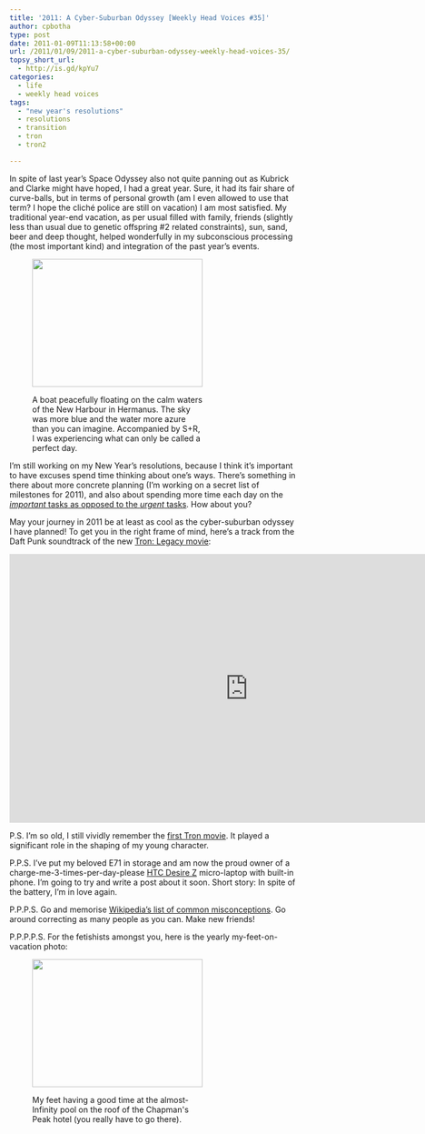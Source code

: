 ```yaml
---
title: '2011: A Cyber-Suburban Odyssey [Weekly Head Voices #35]'
author: cpbotha
type: post
date: 2011-01-09T11:13:58+00:00
url: /2011/01/09/2011-a-cyber-suburban-odyssey-weekly-head-voices-35/
topsy_short_url:
  - http://is.gd/kpYu7
categories:
  - life
  - weekly head voices
tags:
  - "new year's resolutions"
  - resolutions
  - transition
  - tron
  - tron2

---
```

In spite of last year&#8217;s Space Odyssey also not quite panning out as Kubrick and Clarke might have hoped, I had a great year. Sure, it had its fair share of curve-balls, but in terms of personal growth (am I even allowed to use that term? I hope the cliché police are still on vacation) I am most satisfied. My traditional year-end vacation, as per usual filled with family, friends (slightly less than usual due to genetic offspring #2 related constraints), sun, sand, beer and deep thought, helped wonderfully in my subconscious processing (the most important kind) and integration of the past year&#8217;s events.<figure id="attachment_1159" aria-describedby="caption-attachment-1159" style="width: 300px" class="wp-caption aligncenter"><a href="http://cpbotha.net/wp-content/uploads/2011/01/hermanus_new_harbour.jpg" data-rel="lightbox-image-0" data-rl_title="" data-rl_caption="" title="">

<img data-attachment-id="1159" data-permalink="https://cpbotha.net/2011/01/09/2011-a-cyber-suburban-odyssey-weekly-head-voices-35/hermanus_new_harbour/" data-orig-file="https://cpbotha.net/wp-content/uploads/2011/01/hermanus_new_harbour.jpg" data-orig-size="1024,768" data-comments-opened="1" data-image-meta="{&quot;aperture&quot;:&quot;3.2&quot;,&quot;credit&quot;:&quot;&quot;,&quot;camera&quot;:&quot;E71&quot;,&quot;caption&quot;:&quot;&quot;,&quot;created_timestamp&quot;:&quot;1292678970&quot;,&quot;copyright&quot;:&quot;&quot;,&quot;focal_length&quot;:&quot;4.9&quot;,&quot;iso&quot;:&quot;0&quot;,&quot;shutter_speed&quot;:&quot;0&quot;,&quot;title&quot;:&quot;&quot;}" data-image-title="hermanus_new_harbour" data-image-description="" data-medium-file="https://cpbotha.net/wp-content/uploads/2011/01/hermanus_new_harbour-300x225.jpg" data-large-file="https://cpbotha.net/wp-content/uploads/2011/01/hermanus_new_harbour.jpg" class="size-medium wp-image-1159" title="hermanus_new_harbour" src="http://cpbotha.net/wp-content/uploads/2011/01/hermanus_new_harbour-300x225.jpg" alt="" width="300" height="225" srcset="https://cpbotha.net/wp-content/uploads/2011/01/hermanus_new_harbour-300x225.jpg 300w, https://cpbotha.net/wp-content/uploads/2011/01/hermanus_new_harbour.jpg 1024w" sizes="(max-width: 300px) 85vw, 300px" /></a><figcaption id="caption-attachment-1159" class="wp-caption-text">A boat peacefully floating on the calm waters of the New Harbour in Hermanus. The sky was more blue and the water more azure than you can imagine. Accompanied by S+R, I was experiencing what can only be called a perfect day.</figcaption></figure> 

I&#8217;m still working on my New Year&#8217;s resolutions, because I think it&#8217;s important to have excuses spend time thinking about one&#8217;s ways. There&#8217;s something in there about more concrete planning (I&#8217;m working on a secret list of milestones for 2011), and also about spending more time each day on the [_important_ tasks as opposed to the _urgent_ tasks][1]. How about you?

May your journey in 2011 be at least as cool as the cyber-suburban odyssey I have planned! To get you in the right frame of mind, here&#8217;s a track from the Daft Punk soundtrack of the new [Tron: Legacy movie][2]:

<div class="jetpack-video-wrapper">
  <span class="embed-youtube" style="text-align:center; display: block;"><iframe class='youtube-player' type='text/html' width='840' height='473' src='https://www.youtube.com/embed/_6Afc2uzw4g?version=3&#038;rel=1&#038;fs=1&#038;autohide=2&#038;showsearch=0&#038;showinfo=1&#038;iv_load_policy=1&#038;wmode=transparent' allowfullscreen='true' style='border:0;'></iframe></span>
</div>

P.S. I&#8217;m so old, I still vividly remember the [first Tron movie][3]. It played a significant role in the shaping of my young character.

P.P.S. I&#8217;ve put my beloved E71 in storage and am now the proud owner of a charge-me-3-times-per-day-please [HTC Desire Z][4] micro-laptop with built-in phone. I&#8217;m going to try and write a post about it soon. Short story: In spite of the battery, I&#8217;m in love again.

P.P.P.S. Go and memorise [Wikipedia&#8217;s list of common misconceptions][5]. Go around correcting as many people as you can. Make new friends!

P.P.P.P.S. For the fetishists amongst you, here is the yearly my-feet-on-vacation photo:<figure id="attachment_1165" aria-describedby="caption-attachment-1165" style="width: 300px" class="wp-caption aligncenter"><a href="http://cpbotha.net/wp-content/uploads/2011/01/chapmans_peak_hotel.jpg" data-rel="lightbox-image-1" data-rl_title="" data-rl_caption="" title="">

<img data-attachment-id="1165" data-permalink="https://cpbotha.net/2011/01/09/2011-a-cyber-suburban-odyssey-weekly-head-voices-35/chapmans_peak_hotel/" data-orig-file="https://cpbotha.net/wp-content/uploads/2011/01/chapmans_peak_hotel.jpg" data-orig-size="1024,768" data-comments-opened="1" data-image-meta="{&quot;aperture&quot;:&quot;3.2&quot;,&quot;credit&quot;:&quot;&quot;,&quot;camera&quot;:&quot;E71&quot;,&quot;caption&quot;:&quot;&quot;,&quot;created_timestamp&quot;:&quot;1292345136&quot;,&quot;copyright&quot;:&quot;&quot;,&quot;focal_length&quot;:&quot;4.9&quot;,&quot;iso&quot;:&quot;0&quot;,&quot;shutter_speed&quot;:&quot;0&quot;,&quot;title&quot;:&quot;&quot;}" data-image-title="chapmans_peak_hotel" data-image-description="" data-medium-file="https://cpbotha.net/wp-content/uploads/2011/01/chapmans_peak_hotel-300x225.jpg" data-large-file="https://cpbotha.net/wp-content/uploads/2011/01/chapmans_peak_hotel.jpg" class="size-medium wp-image-1165" title="chapmans_peak_hotel" src="http://cpbotha.net/wp-content/uploads/2011/01/chapmans_peak_hotel-300x225.jpg" alt="" width="300" height="225" srcset="https://cpbotha.net/wp-content/uploads/2011/01/chapmans_peak_hotel-300x225.jpg 300w, https://cpbotha.net/wp-content/uploads/2011/01/chapmans_peak_hotel.jpg 1024w" sizes="(max-width: 300px) 85vw, 300px" /></a><figcaption id="caption-attachment-1165" class="wp-caption-text">My feet having a good time at the almost-Infinity pool on the roof of the Chapman's Peak hotel (you really have to go there).</figcaption></figure>

 [1]: http://www.pickthebrain.com/blog/important-vs-urgent-5-ways-to-focus-on-what-really-matters/ "important vs urgent"
 [2]: http://www.imdb.com/title/tt1104001/ "IMDB page for the Tron: Legacy movie"
 [3]: http://www.imdb.com/title/tt0084827/ "IMDB page of the first tron"
 [4]: http://www.htc.com/www/product/desirez/overview.html "HTC Desire Z product page"
 [5]: http://en.wikipedia.org/wiki/List_of_common_misconceptions "Wikipedia's list of common misconceptions"
